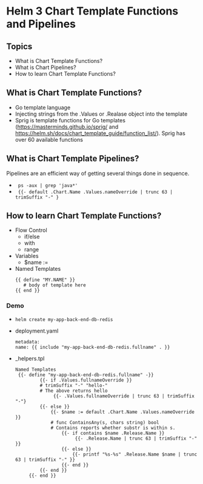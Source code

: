 # Helm 3 Chart Template Functions and Pipelines
## Topics  
- What is Chart Template Functions?
- What is Chart Pipelines?  
- How to learn Chart Template Functions?  


## What is Chart Template Functions? 
- Go template language   
- Injecting strings from the .Values or .Realase object into the template  
- Sprig is template functions for Go templates (https://masterminds.github.io/sprig/ and https://helm.sh/docs/chart_template_guide/function_list/). Sprig has over 60 available functions

## What is Chart Template Pipelines? 
Pipelines are an efficient way of getting several things done in sequence. 
- ` ps -aux | grep 'java*'`
- ` {{- default .Chart.Name .Values.nameOverride | trunc 63 | trimSuffix "-" }`
## How to learn Chart Template Functions?
- Flow Control  
  - if/else
  - with 
  - range
- Variables  
  - $name :=
- Named Templates  
    ```
    {{ define "MY.NAME" }} 
       # body of template here
    {{ end }}
    ```
### Demo
- `helm create my-app-back-end-db-redis` 

- deployment.yaml
    ```
    metadata:
    name: {{ include "my-app-back-end-db-redis.fullname" . }}  

    ```  

- _helpers.tpl 
  
   ``` 
   Named Templates  
    {{- define "my-app-back-end-db-redis.fullname" -}}
            {{- if .Values.fullnameOverride }}
            # trimSuffix "-" "hello-"   
            # The above returns hello
                 {{- .Values.fullnameOverride | trunc 63 | trimSuffix "-"}
            {{- else }}
                {{- $name := default .Chart.Name .Values.nameOverride }}
                # func ContainsAny(s, chars string) bool
                # Contains reports whether substr is within s.
                    {{- if contains $name .Release.Name }}
                         {{- .Release.Name | trunc 63 | trimSuffix "-" }}
                    {{- else }}
                        {{- printf "%s-%s" .Release.Name $name | trunc 63 | trimSuffix "-" }}
                    {{- end }}
            {{- end }}
        {{- end }}

    ```  




   
 


